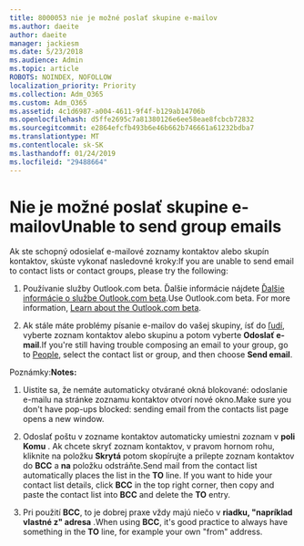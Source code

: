 ```yaml
---
title: 8000053 nie je možné poslať skupine e-mailov
ms.author: daeite
author: daeite
manager: jackiesm
ms.date: 5/23/2018
ms.audience: Admin
ms.topic: article
ROBOTS: NOINDEX, NOFOLLOW
localization_priority: Priority
ms.collection: Adm_O365
ms.custom: Adm_O365
ms.assetid: 4c1d6987-a004-4611-9f4f-b129ab14706b
ms.openlocfilehash: d5ffe2695c7a81380126e6ee58eae8fcbcb72832
ms.sourcegitcommit: e2864efcfb493b6e46b662b746661a61232bdba7
ms.translationtype: MT
ms.contentlocale: sk-SK
ms.lasthandoff: 01/24/2019
ms.locfileid: "29488664"
---
```

# <a name="unable-to-send-group-emails"></a><span data-ttu-id="c0ea2-102">Nie je možné poslať skupine e-mailov</span><span class="sxs-lookup"><span data-stu-id="c0ea2-102">Unable to send group emails</span></span>

<span data-ttu-id="c0ea2-103">Ak ste schopný odosielať e-mailové zoznamy kontaktov alebo skupín kontaktov, skúste vykonať nasledovné kroky:</span><span class="sxs-lookup"><span data-stu-id="c0ea2-103">If you are unable to send email to contact lists or contact groups, please try the following:</span></span>
  
1. <span data-ttu-id="c0ea2-p101">Používanie služby Outlook.com beta. Ďalšie informácie nájdete [Ďalšie informácie o službe Outlook.com beta](https://support.office.com/article/e2261c7f-d413-4084-8f22-21282f42d8cf).</span><span class="sxs-lookup"><span data-stu-id="c0ea2-p101">Use Outlook.com beta. For more information, [Learn about the Outlook.com beta](https://support.office.com/article/e2261c7f-d413-4084-8f22-21282f42d8cf).</span></span>
    
2. <span data-ttu-id="c0ea2-106">Ak stále máte problémy písanie e-mailov do vašej skupiny, ísť do [ľudí](https://outlook.live.com/people/), vyberte zoznam kontaktov alebo skupinu a potom vyberte **Odoslať e-mail**.</span><span class="sxs-lookup"><span data-stu-id="c0ea2-106">If you're still having trouble composing an email to your group, go to [People](https://outlook.live.com/people/), select the contact list or group, and then choose **Send email**.</span></span>
    
 <span data-ttu-id="c0ea2-107">Poznámky:</span><span class="sxs-lookup"><span data-stu-id="c0ea2-107">**Notes:**</span></span>
  
1. <span data-ttu-id="c0ea2-108">Uistite sa, že nemáte automaticky otvárané okná blokované: odoslanie e-mailu na stránke zoznamu kontaktov otvorí nové okno.</span><span class="sxs-lookup"><span data-stu-id="c0ea2-108">Make sure you don't have pop-ups blocked: sending email from the contacts list page opens a new window.</span></span>
    
2. <span data-ttu-id="c0ea2-p102">Odoslať poštu v zozname kontaktov automaticky umiestni zoznam v **poli Komu** . Ak chcete skryť zoznam kontaktov, v pravom hornom rohu, kliknite na položku **Skrytá** potom skopírujte a prilepte zoznam kontaktov do **BCC** a **na** položku odstráňte.</span><span class="sxs-lookup"><span data-stu-id="c0ea2-p102">Send mail from the contact list automatically places the list in the **TO** line. If you want to hide your contact list details, click **BCC** in the top right corner, then copy and paste the contact list into **BCC** and delete the **TO** entry.</span></span> 
    
3. <span data-ttu-id="c0ea2-111">Pri použití **BCC**, to je dobrej praxe vždy majú niečo v **riadku, "napríklad vlastné z" adresa** .</span><span class="sxs-lookup"><span data-stu-id="c0ea2-111">When using **BCC**, it's good practice to always have something in the **TO** line, for example your own "from" address.</span></span> 
    

